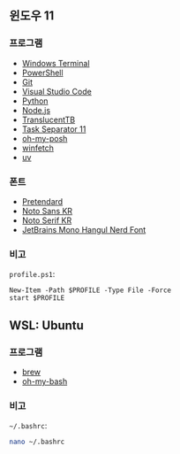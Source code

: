 ## 윈도우 11
### 프로그램

- [Windows Terminal](https://learn.microsoft.com/ko-kr/windows/terminal/install)
- [PowerShell](https://learn.microsoft.com/ko-kr/powershell/scripting/install/installing-powershell-on-windows?view=powershell-7.5)
- [Git](https://git-scm.com/)
- [Visual Studio Code](https://code.visualstudio.com/)
- [Python](https://www.python.org/downloads/)
- [Node.js](https://nodejs.org/ko)
- [TranslucentTB](https://apps.microsoft.com/detail/9pf4kz2vn4w9?hl=en-US&gl=US)
- [Task Separator 11](https://github.com/DrummerSi/TaskSeparator11)
- [oh-my-posh](https://ohmyposh.dev/docs/installation/windows)
- [winfetch](https://github.com/lptstr/winfetch)
- [uv](https://docs.astral.sh/uv/getting-started/)

### 폰트

- [Pretendard](https://cactus.tistory.com/306)
- [Noto Sans KR](https://fonts.google.com/noto/specimen/Noto+Sans+KR)
- [Noto Serif KR](https://fonts.google.com/noto/specimen/Noto+Serif+KR)
- [JetBrains Mono Hangul Nerd Font](https://github.com/Jhyub/JetBrainsMonoHangul)

### 비고

`profile.ps1`:
```pwsh
New-Item -Path $PROFILE -Type File -Force
start $PROFILE
```
## WSL: Ubuntu

### 프로그램

- [brew](https://brew.sh/)
- [oh-my-bash](https://github.com/ohmybash/oh-my-bash)

### 비고

`~/.bashrc`:
```bash
nano ~/.bashrc
```
